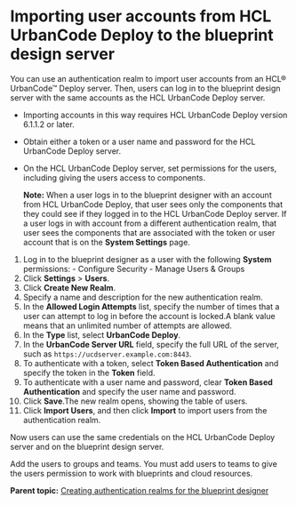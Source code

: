 # Importing user accounts from HCL UrbanCode Deploy to the blueprint design server

You can use an authentication realm to import user accounts from an HCL® UrbanCode™ Deploy server. Then, users can log in to the blueprint design server with the same accounts as the HCL UrbanCode Deploy server.

-   Importing accounts in this way requires HCL UrbanCode Deploy version 6.1.1.2 or later.
-   Obtain either a token or a user name and password for the HCL UrbanCode Deploy server.
-   On the HCL UrbanCode Deploy server, set permissions for the users, including giving the users access to components.

    **Note:** When a user logs in to the blueprint designer with an account from HCL UrbanCode Deploy, that user sees only the components that they could see if they logged in to the HCL UrbanCode Deploy server. If a user logs in with account from a different authentication realm, that user sees the components that are associated with the token or user account that is on the **System Settings** page.


1.   Log in to the blueprint designer as a user with the following **System** permissions: 
    -   Configure Security
    -   Manage Users & Groups
2.  Click **Settings** \> **Users**.
3.  Click **Create New Realm**. 
4.  Specify a name and description for the new authentication realm.
5.  In the **Allowed Login Attempts** list, specify the number of times that a user can attempt to log in before the account is locked.A blank value means that an unlimited number of attempts are allowed.
6.  In the **Type** list, select **UrbanCode Deploy**.
7.  In the **UrbanCode Server URL** field, specify the full URL of the server, such as `https://ucdserver.example.com:8443`. 
8.  To authenticate with a token, select **Token Based Authentication** and specify the token in the **Token** field. 
9.  To authenticate with a user name and password, clear **Token Based Authentication** and specify the user name and password. 
10. Click **Save**.The new realm opens, showing the table of users.
11. Click **Import Users**, and then click **Import** to import users from the authentication realm.

Now users can use the same credentials on the HCL UrbanCode Deploy server and on the blueprint design server.

Add the users to groups and teams. You must add users to teams to give the users permission to work with blueprints and cloud resources.

**Parent topic:** [Creating authentication realms for the blueprint designer](../../com.edt.doc/topics/security_realms_create.md)

